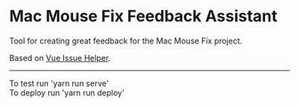 # Mac Mouse Fix Feedback Assistant

Tool for creating great feedback for the Mac Mouse Fix project.

Based on [Vue Issue Helper](https://github.com/vuejs/vue-issue-helper).

--- 

To test run 'yarn run serve' \
To deploy run 'yarn run deploy'
